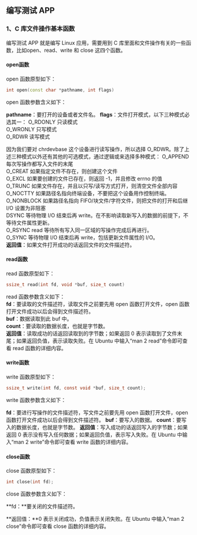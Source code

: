 ## 编写测试 APP

### 1、C 库文件操作基本函数

编写测试 APP 就是编写 Linux 应用，需要用到 C 库里面和文件操作有关的一些函数，比如open、read、write 和 close 这四个函数。

#### open函数

open 函数原型如下：

```cpp
int open(const char *pathname, int flags)
```

open 函数参数含义如下：

**pathname**：要打开的设备或者文件名。
**flags**：文件打开模式，以下三种模式必选其一：
O_RDONLY	只读模式  
O_WRONLY	只写模式  
O_RDWR	读写模式  

因为我们要对 chrdevbase 这个设备进行读写操作，所以选择 O_RDWR。除了上述三种模式以外还有其他的可选模式，通过逻辑或来选择多种模式：
O_APPEND	每次写操作都写入文件的末尾  
O_CREAT	如果指定文件不存在，则创建这个文件  
O_EXCL	如果要创建的文件已存在，则返回 -1，并且修改 errno 的值  
O_TRUNC	如果文件存在，并且以只写/读写方式打开，则清空文件全部内容  
O_NOCTTY 如果路径名指向终端设备，不要把这个设备用作控制终端。  
O_NONBLOCK 如果路径名指向 FIFO/块文件/字符文件，则把文件的打开和后继I/O 设置为非阻塞  
DSYNC	等待物理 I/O 结束后再 write。在不影响读取新写入的数据的前提下，不等待文件属性更新。  
O_RSYNC	read 等待所有写入同一区域的写操作完成后再进行。  
O_SYNC	等待物理 I/O 结束后再 write，包括更新文件属性的 I/O。  
**返回值**：如果文件打开成功的话返回文件的文件描述符。  

#### read函数

read 函数原型如下：

```c
ssize_t read(int fd, void *buf, size_t count)
```

read 函数参数含义如下：  
**fd**：要读取的文件描述符，读取文件之前要先用 open 函数打开文件，open 函数打开文件成功以后会得到文件描述符。  
**buf**：数据读取到此 buf 中。  
**count**：要读取的数据长度，也就是字节数。  
**返回值**：读取成功的话返回读取到的字节数；如果返回 0 表示读取到了文件末尾；如果返回负值，表示读取失败。在 Ubuntu 中输入“man 2 read”命令即可查看 read 函数的详细内容。


#### write函数
write 函数原型如下：
```c
ssize_t write(int fd, const void *buf, size_t count);
```

write 函数参数含义如下：

**fd**：要进行写操作的文件描述符，写文件之前要先用 open 函数打开文件，open 函数打开文件成功以后会得到文件描述符。
**buf**：要写入的数据。
**count**：要写入的数据长度，也就是字节数。
**返回值**：写入成功的话返回写入的字节数；如果返回 0 表示没有写入任何数据；如果返回负值，表示写入失败。在 Ubuntu 中输入“man 2 write”命令即可查看 write 函数的详细内容。



#### close函数

close 函数原型如下：

```c
int close(int fd);
```

close 函数参数含义如下：

**fd：**要关闭的文件描述符。

**返回值：**0 表示关闭成功，负值表示关闭失败。在 Ubuntu 中输入“man 2 close”命令即可查看 close 函数的详细内容。
